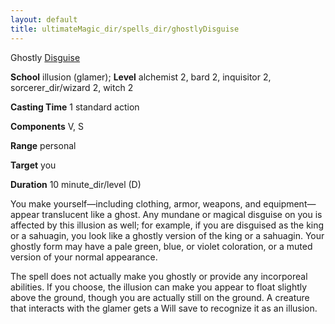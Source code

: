```yaml
---
layout: default
title: ultimateMagic_dir/spells_dir/ghostlyDisguise
---
```

Ghostly [Disguise](../skills_dir/disguise#_disguise)

**School** illusion (glamer); **Level** alchemist 2, bard 2, inquisitor 2, sorcerer_dir/wizard 2, witch 2

**Casting Time** 1 standard action

**Components** V, S

**Range** personal

**Target** you

**Duration** 10 minute_dir/level (D)

You make yourself—including clothing, armor, weapons, and equipment—appear translucent like a ghost. Any mundane or magical disguise on you is affected by this illusion as well; for example, if you are disguised as the king or a sahuagin, you look like a ghostly version of the king or a sahuagin. Your ghostly form may have a pale green, blue, or violet coloration, or a muted version of your normal appearance.

The spell does not actually make you ghostly or provide any incorporeal abilities. If you choose, the illusion can make you appear to float slightly above the ground, though you are actually still on the ground. A creature that interacts with the glamer gets a Will save to recognize it as an illusion.

